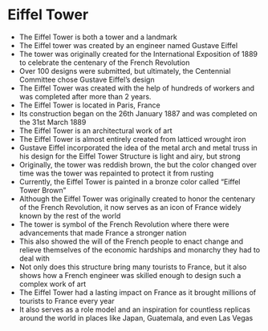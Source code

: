 # Eiffel Tower

- The Eiffel Tower is both a tower and a landmark
- The Eiffel tower was created by an engineer named Gustave Eiffel
- The tower was originally created for the International Exposition of 1889 to celebrate the centenary of the French Revolution
- Over 100 designs were submitted, but ultimately, the Centennial Committee chose Gustave Eiffel’s design
- The Eiffel Tower was created with the help of hundreds of workers and was completed after more than 2 years.
- The Eiffel Tower is located in Paris, France
- Its construction began on the 26th January 1887 and was completed on the 31st March 1889
- The Eiffel Tower is an architectural work of art
- The Eiffel Tower is almost entirely created from latticed wrought iron
- Gustave Eiffel incorporated the idea of the metal arch and metal truss in his design for the Eiffel Tower
Structure is light and airy, but strong
- Originally, the tower was reddish brown, the but the color changed over time was the tower was repainted to protect it from rusting
- Currently, the Eiffel Tower is painted in a bronze color called “Eiffel Tower Brown”
- Although the Eiffel Tower was originally created to honor the centenary of the French Revolution, it now serves as an icon of France widely known by the rest of the world
- The tower is symbol of the French Revolution where there were advancements that made France a stronger nation
- This also showed the will of the French people to enact change and relieve themselves of the economic hardships and monarchy they had to deal with
- Not only does this structure bring many tourists to France, but it also shows how a French engineer was skilled enough to design such a complex work of art
- The Eiffel Tower had a lasting impact on France as it brought millions of tourists to France every year
- It also serves as a role model and an inspiration for countless replicas around the world in places like Japan, Guatemala, and even Las Vegas